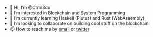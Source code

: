 - 👋 Hi, I’m @Ch1n3du
- 👀 I’m interested in Blockchain and System Programming
- 🌱 I’m currently learning Haskell (Plutus) and Rust (WebAssembly)
- 💞️ I’m looking to collaborate on building cool stuff on the blockchain
- 📫 How to reach me by [email](mailto:danielonyesoh@gmail.com) or [twitter](https://twitter.com/ch1n3du3)

<!---
Ch1n3du/Ch1n3du is a ✨ special ✨ repository because its `README.md` (this file) appears on your GitHub profile.
You can click the Preview link to take a look at your changes.
--->
